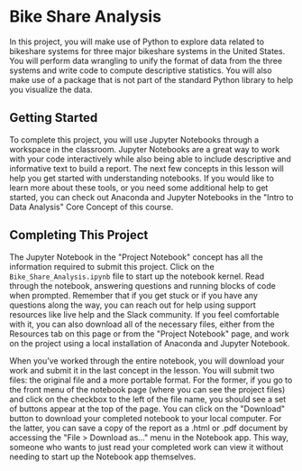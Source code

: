 # Bike Share Analysis

In this project, you will make use of Python to explore data related to bikeshare systems for three major bikeshare systems in the United States. You will perform data wrangling to unify the format of data from the three systems and write code to compute descriptive statistics. You will also make use of a package that is not part of the standard Python library to help you visualize the data.



## Getting Started

To complete this project, you will use Jupyter Notebooks through a workspace in the classroom. Jupyter Notebooks are a great way to work with your code interactively while also being able to include descriptive and informative text to build a report. The next few concepts in this lesson will help you get started with understanding notebooks. If you would like to learn more about these tools, or you need some additional help to get started, you can check out Anaconda and Jupyter Notebooks in the "Intro to Data Analysis" Core Concept of this course.


## Completing This Project

The Jupyter Notebook in the "Project Notebook" concept has all the information required to submit this project. Click on the `Bike_Share_Analysis.ipynb` file to start up the notebook kernel. Read through the notebook, answering questions and running blocks of code when prompted. Remember that if you get stuck or if you have any questions along the way, you can reach out for help using support resources like live help and the Slack community. If you feel comfortable with it, you can also download all of the necessary files, either from the Resources tab on this page or from the "Project Notebook" page, and work on the project using a local installation of Anaconda and Jupyter Notebook.

When you’ve worked through the entire notebook, you will download your work and submit it in the last concept in the lesson. You will submit two files: the original file and a more portable format. For the former, if you go to the front menu of the notebook page (where you can see the project files) and click on the checkbox to the left of the file name, you should see a set of buttons appear at the top of the page. You can click on the "Download" button to download your completed notebook to your local computer. For the latter, you can save a copy of the report as a .html or .pdf document by accessing the "File > Download as…" menu in the Notebook app. This way, someone who wants to just read your completed work can view it without needing to start up the Notebook app themselves.
